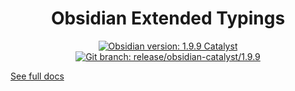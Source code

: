 <center>

# Obsidian Extended Typings

</center>

<div align="center">
    <a href="https://obsidian.md/changelog/2025-08-15-desktop-v1.9.9/"><img src="https://img.shields.io/badge/Obsidian_version-1.9.9_Catalyst-blue?logo=obsidian" alt="Obsidian version: 1.9.9 Catalyst"></a>
    <a href="https://github.com/Fevol/obsidian-typings/tree/release/obsidian-catalyst/1.9.9"><img src="https://img.shields.io/badge/Git_branch-release/obsidian--catalyst/1.9.9-red?logo=git" alt="Git branch: release/obsidian-catalyst/1.9.9"></a>
</div>

[See full docs](https://github.com/Fevol/obsidian-typings/blob/main/README.md)
